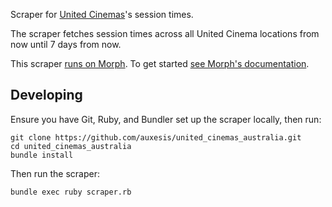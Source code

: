 Scraper for [United Cinemas](http://www.unitedcinemas.com.au/)'s session times.

The scraper fetches session times across all United Cinema locations from now until 7 days from now.

This scraper [runs on Morph](https://morph.io/auxesis/united_cinemas_australia). To get started [see Morph's documentation](https://morph.io/documentation).

## Developing

Ensure you have Git, Ruby, and Bundler set up the scraper locally, then run:

```
git clone https://github.com/auxesis/united_cinemas_australia.git
cd united_cinemas_australia
bundle install
```

Then run the scraper:

```
bundle exec ruby scraper.rb
```
